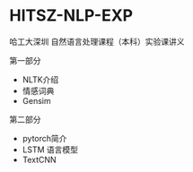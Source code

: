 # HITSZ-NLP-EXP
哈工大深圳 自然语言处理课程（本科）实验课讲义


第一部分
- NLTK介绍
- 情感词典
- Gensim

第二部分
- pytorch简介
- LSTM 语言模型
- TextCNN
